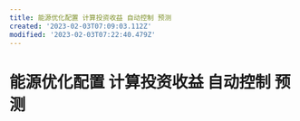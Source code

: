 ```yaml
---
title: 能源优化配置 计算投资收益 自动控制 预测
created: '2023-02-03T07:09:03.112Z'
modified: '2023-02-03T07:22:40.479Z'
---
```


# 能源优化配置 计算投资收益 自动控制 预测
